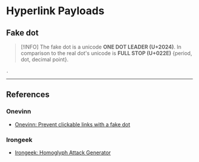 # Hyperlink Payloads

## Fake dot

> [!INFO]
> The fake dot is a unicode **ONE DOT LEADER (U+2024)**. In comparison to the real dot's unicode is **FULL STOP (U+022E)** {period, dot, decimal point}.

```
․
```

---
## References

### Onevinn

- [Onevinn: Prevent clickable links with a fake dot](https://www.onevinn.com/blog/prevent-clickable-links-with-a-fake-dot#:~:text=The%20fake%20dot%20is%20technically,%2C%20dot%2C%20decimal%20point%7D.)

### Irongeek

- [Irongeek: Homoglyph Attack Generator](https://www.irongeek.com/homoglyph-attack-generator.php)